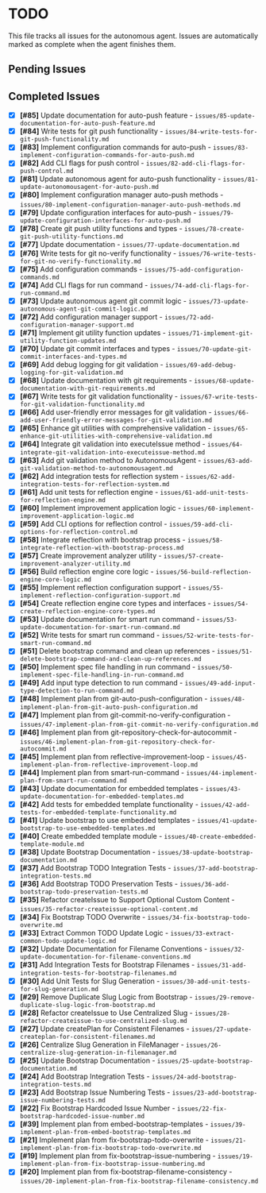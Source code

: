 # TODO

This file tracks all issues for the autonomous agent. Issues are automatically marked as complete when the agent finishes them.

## Pending Issues


## Completed Issues
- [x] **[#85]** Update documentation for auto-push feature - `issues/85-update-documentation-for-auto-push-feature.md`
- [x] **[#84]** Write tests for git push functionality - `issues/84-write-tests-for-git-push-functionality.md`
- [x] **[#83]** Implement configuration commands for auto-push - `issues/83-implement-configuration-commands-for-auto-push.md`
- [x] **[#82]** Add CLI flags for push control - `issues/82-add-cli-flags-for-push-control.md`
- [x] **[#81]** Update autonomous agent for auto-push functionality - `issues/81-update-autonomousagent-for-auto-push.md`
- [x] **[#80]** Implement configuration manager auto-push methods - `issues/80-implement-configuration-manager-auto-push-methods.md`
- [x] **[#79]** Update configuration interfaces for auto-push - `issues/79-update-configuration-interfaces-for-auto-push.md`
- [x] **[#78]** Create git push utility functions and types - `issues/78-create-git-push-utility-functions.md`
- [x] **[#77]** Update documentation - `issues/77-update-documentation.md`
- [x] **[#76]** Write tests for git no-verify functionality - `issues/76-write-tests-for-git-no-verify-functionality.md`
- [x] **[#75]** Add configuration commands - `issues/75-add-configuration-commands.md`
- [x] **[#74]** Add CLI flags for run command - `issues/74-add-cli-flags-for-run-command.md`
- [x] **[#73]** Update autonomous agent git commit logic - `issues/73-update-autonomous-agent-git-commit-logic.md`
- [x] **[#72]** Add configuration manager support - `issues/72-add-configuration-manager-support.md`
- [x] **[#71]** Implement git utility function updates - `issues/71-implement-git-utility-function-updates.md`
- [x] **[#70]** Update git commit interfaces and types - `issues/70-update-git-commit-interfaces-and-types.md`
- [x] **[#69]** Add debug logging for git validation - `issues/69-add-debug-logging-for-git-validation.md`
- [x] **[#68]** Update documentation with git requirements - `issues/68-update-documentation-with-git-requirements.md`
- [x] **[#67]** Write tests for git validation functionality - `issues/67-write-tests-for-git-validation-functionality.md`
- [x] **[#66]** Add user-friendly error messages for git validation - `issues/66-add-user-friendly-error-messages-for-git-validation.md`
- [x] **[#65]** Enhance git utilities with comprehensive validation - `issues/65-enhance-git-utilities-with-comprehensive-validation.md`
- [x] **[#64]** Integrate git validation into executeIssue method - `issues/64-integrate-git-validation-into-executeissue-method.md`
- [x] **[#63]** Add git validation method to AutonomousAgent - `issues/63-add-git-validation-method-to-autonomousagent.md`
- [x] **[#62]** Add integration tests for reflection system - `issues/62-add-integration-tests-for-reflection-system.md`
- [x] **[#61]** Add unit tests for reflection engine - `issues/61-add-unit-tests-for-reflection-engine.md`
- [x] **[#60]** Implement improvement application logic - `issues/60-implement-improvement-application-logic.md`
- [x] **[#59]** Add CLI options for reflection control - `issues/59-add-cli-options-for-reflection-control.md`
- [x] **[#58]** Integrate reflection with bootstrap process - `issues/58-integrate-reflection-with-bootstrap-process.md`
- [x] **[#57]** Create improvement analyzer utility - `issues/57-create-improvement-analyzer-utility.md`
- [x] **[#56]** Build reflection engine core logic - `issues/56-build-reflection-engine-core-logic.md`
- [x] **[#55]** Implement reflection configuration support - `issues/55-implement-reflection-configuration-support.md`
- [x] **[#54]** Create reflection engine core types and interfaces - `issues/54-create-reflection-engine-core-types.md`
- [x] **[#53]** Update documentation for smart run command - `issues/53-update-documentation-for-smart-run-command.md`
- [x] **[#52]** Write tests for smart run command - `issues/52-write-tests-for-smart-run-command.md`
- [x] **[#51]** Delete bootstrap command and clean up references - `issues/51-delete-bootstrap-command-and-clean-up-references.md`
- [x] **[#50]** Implement spec file handling in run command - `issues/50-implement-spec-file-handling-in-run-command.md`
- [x] **[#49]** Add input type detection to run command - `issues/49-add-input-type-detection-to-run-command.md`
- [x] **[#48]** Implement plan from git-auto-push-configuration - `issues/48-implement-plan-from-git-auto-push-configuration.md`
- [x] **[#47]** Implement plan from git-commit-no-verify-configuration - `issues/47-implement-plan-from-git-commit-no-verify-configuration.md`
- [x] **[#46]** Implement plan from git-repository-check-for-autocommit - `issues/46-implement-plan-from-git-repository-check-for-autocommit.md`
- [x] **[#45]** Implement plan from reflective-improvement-loop - `issues/45-implement-plan-from-reflective-improvement-loop.md`
- [x] **[#44]** Implement plan from smart-run-command - `issues/44-implement-plan-from-smart-run-command.md`
- [x] **[#43]** Update documentation for embedded templates - `issues/43-update-documentation-for-embedded-templates.md`
- [x] **[#42]** Add tests for embedded template functionality - `issues/42-add-tests-for-embedded-template-functionality.md`
- [x] **[#41]** Update bootstrap to use embedded templates - `issues/41-update-bootstrap-to-use-embedded-templates.md`
- [x] **[#40]** Create embedded template module - `issues/40-create-embedded-template-module.md`
- [x] **[#38]** Update Bootstrap Documentation - `issues/38-update-bootstrap-documentation.md`
- [x] **[#37]** Add Bootstrap TODO Integration Tests - `issues/37-add-bootstrap-integration-tests.md`
- [x] **[#36]** Add Bootstrap TODO Preservation Tests - `issues/36-add-bootstrap-todo-preservation-tests.md`
- [x] **[#35]** Refactor createIssue to Support Optional Custom Content - `issues/35-refactor-createissue-optional-content.md`
- [x] **[#34]** Fix Bootstrap TODO Overwrite - `issues/34-fix-bootstrap-todo-overwrite.md`
- [x] **[#33]** Extract Common TODO Update Logic - `issues/33-extract-common-todo-update-logic.md`
- [x] **[#32]** Update Documentation for Filename Conventions - `issues/32-update-documentation-for-filename-conventions.md`
- [x] **[#31]** Add Integration Tests for Bootstrap Filenames - `issues/31-add-integration-tests-for-bootstrap-filenames.md`
- [x] **[#30]** Add Unit Tests for Slug Generation - `issues/30-add-unit-tests-for-slug-generation.md`
- [x] **[#29]** Remove Duplicate Slug Logic from Bootstrap - `issues/29-remove-duplicate-slug-logic-from-bootstrap.md`
- [x] **[#28]** Refactor createIssue to Use Centralized Slug - `issues/28-refactor-createissue-to-use-centralized-slug.md`
- [x] **[#27]** Update createPlan for Consistent Filenames - `issues/27-update-createplan-for-consistent-filenames.md`
- [x] **[#26]** Centralize Slug Generation in FileManager - `issues/26-centralize-slug-generation-in-filemanager.md`
- [x] **[#25]** Update Bootstrap Documentation - `issues/25-update-bootstrap-documentation.md`
- [x] **[#24]** Add Bootstrap Integration Tests - `issues/24-add-bootstrap-integration-tests.md`
- [x] **[#23]** Add Bootstrap Issue Numbering Tests - `issues/23-add-bootstrap-issue-numbering-tests.md`
- [x] **[#22]** Fix Bootstrap Hardcoded Issue Number - `issues/22-fix-bootstrap-hardcoded-issue-number.md`
- [x] **[#39]** Implement plan from embed-bootstrap-templates - `issues/39-implement-plan-from-embed-bootstrap-templates.md`
- [x] **[#21]** Implement plan from fix-bootstrap-todo-overwrite - `issues/21-implement-plan-from-fix-bootstrap-todo-overwrite.md`
- [x] **[#19]** Implement plan from fix-bootstrap-issue-numbering - `issues/19-implement-plan-from-fix-bootstrap-issue-numbering.md`
- [x] **[#20]** Implement plan from fix-bootstrap-filename-consistency - `issues/20-implement-plan-from-fix-bootstrap-filename-consistency.md`